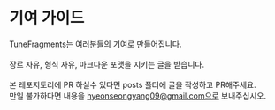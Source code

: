 # 기여 가이드
TuneFragments는 여러분들의 기여로 만들어집니다. <br> <br>
장르 자유, 형식 자유, 마크다운 포맷을 지키는 글을 받습니다. <br> <br>
본 레포지토리에 PR 하실수 있다면 posts 폴더에 글을 작성하고 PR해주세요. <br>
만일 불가하다면 내용을 hyeonseongyang09@gmail.com으로 보내주십시오.
